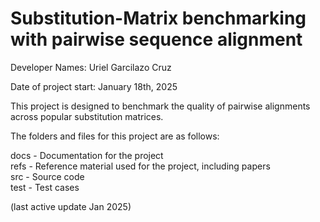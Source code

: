# Substitution-Matrix benchmarking with pairwise sequence alignment

Developer Names: Uriel Garcilazo Cruz

Date of project start: January 18th, 2025

This project is designed to benchmark the quality of pairwise alignments across popular substitution matrices.

The folders and files for this project are as follows:

docs - Documentation for the project  
refs - Reference material used for the project, including papers  
src - Source code  
test - Test cases  

(last active update Jan 2025)